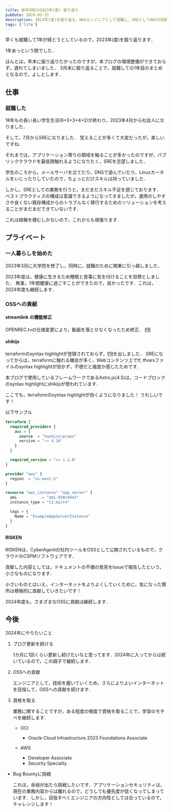 ```yaml
---
title: 新卒SREの2023年(度) 振り返り
pubDate: 2024-03-31
description: 2023年(度)を振り返る．Webエンジニアとして就職し，SREとしてAWSの知識を得た1年間でした．
tags: ['life']
---
```


早くも就職して1年が経とうとしているので，2023年(度)を振り返ります．

1年あっという間でした．

ほんとは，年末に振り返りたかったのですが，本ブログの環境整備ができておらず，遅れてしまいました．
3月末に振り返ることで，就職しての1年目のまとめとなるので，よしとします．

## 仕事

### 就職した

18年もの長い長い学生生活(6+3+3+4+2)が終わり，2023年4月から社会人になりました．

そして，7月からSREになりました．
覚えることが多くて大変だったが，楽しいですね．

それまでは，アプリケーション寄りの領域を触ることが多かったのですが，パブリッククラウドを最低限触れるようになりたく，SREを志望しました．

学生のころから，メールサーバを立てたり，DNSで遊んでいたり，Linuxカーネルをいじったりしていたので，ちょっとだけスキルは持っていました．

しかし，SREとしての業務を行うと，まだまだスキル不足を感じております．
ベストプラクティスの構成は意識できるようになってきましたが，運用のしやすさや良くない既存構成からのトラブルなく移行するためのソリューションを考えることがまだまだできていないです．

これは経験を積むしかないので，これからも頑張ります．

## プライベート

### 一人暮らしを始めた

2023年3月に大学院を修了し，同時に，就職のために関東に引っ越しました．

2023年度は，健康に生きるため睡眠と食事に気を付けることを目標としました．
無事，1年間健康に過ごすことができたので，良かったです．これは，2024年度も継続します．

### OSSへの貢献

#### streamlink の機能修正

OPENREC.tvの仕様変更により，動画を落とせなくなったため修正．
[PR](https://github.com/streamlink/streamlink/pull/5291)

#### shikijs

terraformのsyntax highlightが登録されておらず，[PR](https://github.com/shikijs/textmate-grammars-themes/pull/33)を出しました．
SREになってからは，terraformに触れる機会が多く，Webコンテンツ上でtf, tfvarsファイルのsyntax highlightが効かず，不便だと幾度か感じたためです．

本ブログで使用しているフレームワークであるAstro.js(4.5)は，コードブロックのsyntax highlightにshikijsが使われています．

ここでも，terraformのsyntax highlightが効くようになりました！
うれしいです！

以下サンプル

```tf
terraform {
  required_providers {
    aws = {
      source  = "hashicorp/aws"
      version = "~> 4.16"
    }
  }

  required_version = ">= 1.2.0"
}

provider "aws" {
  region  = "us-west-2"
}

resource "aws_instance" "app_server" {
  ami           = "ami-830c94e3"
  instance_type = "t2.micro"

  tags = {
    Name = "ExampleAppServerInstance"
  }
}
```

#### RISKEN

RISKENは，CyberAgentの社内ツールをOSSとして公開されているもので，クラウドのCSPMソフトウェアです．

貢献した内容としては，ドキュメントの不備の発見をIssueで報告したという，小さなものになります．

小さいものとはいえ，インターネットをよりよくしていくために，気になった箇所は積極的に貢献していきたいです！

2024年度も，さまざまなOSSに貢献は継続します．

## 今後

2024年にやりたいこと

1. ブログ更新を続ける

   1カ月に1回くらい更新し続けたいなと思ってます．2024年に入ってからは続いているので，この調子で継続します．

2. OSSへの貢献

   エンジニアとして，技術を磨いていくため，さらによりよいインターネットを目指して，OSSへの貢献を続けます．

3. 資格を取る

   業務に関することですが，ある程度の頻度で資格を取ることで，学習のモチベを継続します．

   - OCI

     - Oracle Cloud Infrastructure 2023 Foundations Associate

   - AWS

     - Developer Associate
     - Security Specialty

- Bug Bountyに挑戦

  これは，余裕が出たら挑戦したいです．アプリケーションセキュリティは，現在の業務内容からは離れるので，どうしても優先度が低くなってしまっています．しかし，目指すべくエンジニアの方向性としては合っているので，チャレンジします！

